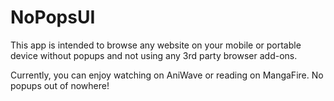 # NoPopsUI
This app is intended to browse any website on your mobile or portable device without popups and not using any 3rd party browser add-ons.

Currently, you can enjoy watching on AniWave or reading on MangaFire. No popups out of nowhere!